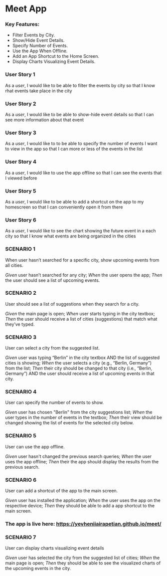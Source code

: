 # Meet App

### Key Features:
- Filter Events by City.
- Show/Hide Event Details.
- Specify Number of Events.
- Use the App When Offline.
- Add an App Shortcut to the Home Screen.
- Display Charts Visualizing Event Details.


### User Story 1
As a _user_, I would like to be able to filter the events by city so that I know rhat events take place in the city
### User Story 2
As a _user_, I would like to be able to show-hide event details so that I can see more information about that event
### User Story 3
As a _user_, I would like to to be able to specify the number of events I want to view in the app so that I can more or less of the events in the list
### User Story 4
As a _user_, I would like to use the app offline so that I can see the events that I viewed before
### User Story 5
As a _user_, I would like to be able to add a shortcut on the app to my homescreen so that I can conveniently open it from there
### User Story 6
As a _user_, I would like to see the chart showing the future event in a each city so that I know what events are being organized in the cities

### SCENARIO 1
When user hasn’t searched for a specific city, show upcoming events from all cities.

_Given_ user hasn’t searched for any city;
_When_ the user opens the app;
_Then_ the user should see a list of upcoming events.

### SCENARIO 2
User should see a list of suggestions when they search for a city.

_Given_ the main page is open;
_When_ user starts typing in the city textbox;
_Then_ the user should receive a list of cities (suggestions) that match what they’ve typed.

### SCENARIO 3
User can select a city from the suggested list.

_Given_ user was typing “Berlin” in the city textbox AND the list of suggested cities is showing;
_When_ the user selects a city (e.g., “Berlin, Germany”) from the list;
_Then_ their city should be changed to that city (i.e., “Berlin, Germany”) AND the user should receive a list of upcoming events in that city.

### SCENARIO 4
User can specify the number of events to show.

_Given_ user has chosen "Berlin" from the city suggestions list;
_When_ the user types in the number of events in the textbox;
_Then_ their view should be changed showing the list of events for the selected city below.

### SCENARIO 5
User can use the app offline.

_Given_ user hasn't changed the previous search queries;
_When_ the user uses the app offline;
_Then_ their the app should display the results from the previous search.

### SCENARIO 6
User can add a shortcut of the app to the main screen.

_Given_ user has installed the application;
_When_ the user uses the app on the respective device;
_Then_ they should be able to add a app shortcut to the main screen.

### The app is live here: https://yevheniiairapetian.github.io/meet/

### SCENARIO 7
User can display charts visualizing event details

_Given_ user has selected the city from the suggested list of cities;
_When_ the main page is open;
_Then_ they should be able to see the visualized charts of the upcoming events in the city.
